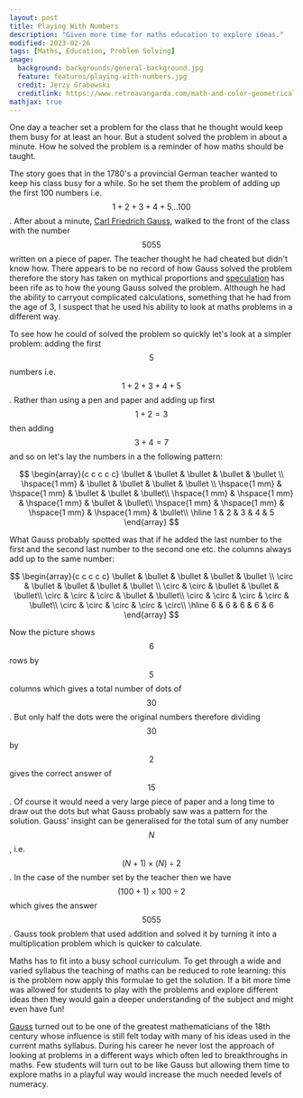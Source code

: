 ```yaml
---
layout: post
title: Playing With Numbers
description: "Given more time for maths education to explore ideas."
modified: 2023-02-26
tags: [Maths, Education, Problem Solving]
image:
  background: backgrounds/general-background.jpg
  feature: features/playing-with-numbers.jpg
  credit: Jerzy Grabowski
  creditlink: https://www.retroavangarda.com/math-and-color-geometrical-abstract-art-of-jerzy-grabowski/
mathjax: true
---
```


One day a teacher set a problem for the class that he thought would keep them busy for at least an hour. But a student solved the problem in about a minute. How he solved the problem is a reminder of how maths should be taught.

The story goes that in the 1780's a provincial German teacher wanted to keep his class busy for a while. So he set them the problem of adding up the first 100 numbers i.e. $$1 + 2 + 3 + 4 + 5 ... 100$$. After about a minute, [Carl Friedrich Gauss](https://www.sciencenews.org/article/young-gauss), walked to the front of the class with the number $$5055$$ written on a piece of paper. The teacher thought he had cheated but didn't know how. There appears to be no record of how Gauss solved the problem therefore the story has taken on mythical proportions and [speculation](https://www.americanscientist.org/article/gausss-day-of-reckoning) has been rife as to how the young Gauss solved the problem.   Although he had the ability to carryout complicated calculations, something that he had from the age of 3, I suspect that he used his ability to look at maths problems in a different way.

To see how he could of solved the problem so quickly let's look at a simpler problem: adding the first $$5$$ numbers i.e. $$1 + 2 + 3 + 4 + 5$$. Rather than using a pen and paper and adding up first $$1 + 2 = 3$$ then adding $$3 + 4 = 7$$  and so on let's lay the numbers in a the following pattern:  

$$
\begin{array}{c c c c c}
\bullet & \bullet & \bullet  & \bullet & \bullet \\
\hspace{1 mm} & \bullet & \bullet & \bullet & \bullet \\
\hspace{1 mm} & \hspace{1 mm} & \bullet & \bullet & \bullet\\
\hspace{1 mm} & \hspace{1 mm} & \hspace{1 mm} & \bullet & \bullet\\
\hspace{1 mm} & \hspace{1 mm} & \hspace{1 mm} & \hspace{1 mm} & \bullet\\
\hline
1 & 2 & 3 & 4 & 5
\end{array}
$$

What Gauss probably spotted was that if he added the last number to the first and the second last number to the second one etc. the columns always add up to the same number:

$$
\begin{array}{c c c c c}
\bullet & \bullet & \bullet  & \bullet & \bullet \\
 \circ & \bullet & \bullet & \bullet & \bullet \\
 \circ &  \circ & \bullet & \bullet & \bullet\\
 \circ &  \circ &  \circ & \bullet & \bullet\\
 \circ &  \circ &  \circ &  \circ & \bullet\\
 \circ &  \circ &  \circ &  \circ & \circ\\
\hline
6 & 6 & 6 & 6 & 6
\end{array}
$$

Now the picture shows $$6$$ rows by $$5$$ columns which gives a total number of dots of $$30$$. But only half the dots were the original numbers therefore dividing $$30$$ by $$2$$ gives the correct answer of $$15$$. Of course it would need a very large piece of paper and a long time to draw out the dots but what Gauss probably saw was a pattern for the solution. Gauss' insight can be generalised for the total sum of any number $$N$$, i.e. $$ (N+1)  \times (N) \div{2} $$. In the case of the number set by the teacher then we have $$(100 + 1) \times 100 \div 2$$ which gives the answer $$5055$$. Gauss took problem that used addition and solved it by turning it into a multiplication problem which is quicker to calculate.

Maths has to fit into a busy school curriculum. To get through a wide and varied syllabus the teaching of maths can be reduced to rote learning: this is the problem now apply this formulae to get the solution. If a bit more time was allowed for students to play with the problems and explore different ideas then they would gain a deeper understanding of the subject and might even have fun!

[Gauss](https://en.wikipedia.org/wiki/Carl_Friedrich_Gauss) turned out to be one of the greatest mathematicians of the 18th century whose influence is still felt today with many of his ideas used in the current maths syllabus. During his career he never lost the approach of looking at problems in a different ways which often led to breakthroughs in maths. Few students will turn out to be like Gauss but allowing them time to explore maths in a playful way would increase the much needed levels of numeracy.
